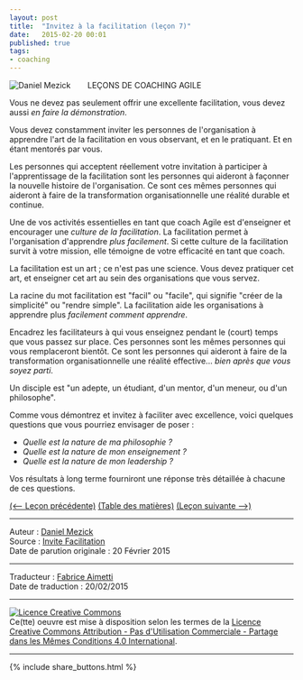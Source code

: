 ```yaml
---
layout: post
title:  "Invitez à la facilitation (leçon 7)"
date:   2015-02-20 00:01
published: true
tags:
- coaching
---
```


<div align="left" style="float:left; padding-right:30px" >
  <img title="Daniel Mezick" src="{{ site.url }}assets/daniel_mezick/daniel-mezick-001.png" />
</div>
LEÇONS DE COACHING AGILE

Vous ne devez pas seulement offrir une excellente facilitation, vous devez aussi _en faire la démonstration_.

Vous devez constamment inviter les personnes de l'organisation à apprendre l'art de la facilitation en vous observant, et en le pratiquant. Et en étant mentorés par vous.

Les personnes qui acceptent réellement votre invitation à participer à l'apprentissage de la facilitation sont les personnes qui aideront à façonner la nouvelle histoire de l'organisation. Ce sont ces mêmes personnes qui aideront à faire de la transformation organisationnelle une réalité durable et continue.

Une de vos activités essentielles en tant que coach Agile est d'enseigner et encourager une _culture de la facilitation_. La facilitation permet à l'organisation d'apprendre _plus facilement_. Si cette culture de la facilitation survit à votre mission, elle témoigne de votre efficacité en tant que coach.

La facilitation est un art ; ce n'est pas une science. Vous devez pratiquer cet art, et enseigner cet art au sein des organisations que vous servez.

La racine du mot facilitation est "facil" ou "facile", qui signifie "créer de la simplicité" ou "rendre simple". La facilitation aide les organisations à apprendre plus _facilement comment apprendre_.

Encadrez les facilitateurs à qui vous enseignez pendant le (court) temps que vous passez sur place. Ces personnes sont les mêmes personnes qui vous remplaceront bientôt. Ce sont les personnes qui aideront à faire de la transformation organisationnelle une réalité effective... _bien après que vous soyez parti_.

Un disciple est "un adepte, un étudiant, d'un mentor, d'un meneur, ou d'un philosophe".

Comme vous démontrez et invitez à faciliter avec excellence, voici quelques questions que vous pourriez envisager de poser :

* _Quelle est la nature de ma philosophie ?_
* _Quelle est la nature de mon enseignement ?_
* _Quelle est la nature de mon leadership ?_


Vos résultats à long terme fourniront une réponse très détaillée à chacune de ces questions.


[(<-- Leçon précédente)](http://www.les-traducteurs-agiles.org/2015/02/19/votre-style-autoritaire-tue-l-auto-organisation-lecon-6.html) [(Table des matières)](http://www.les-traducteurs-agiles.org/2015/02/15/lecons-de-coaching.html) [(Leçon suivante -->)](http://www.les-traducteurs-agiles.org/2015/02/22/les-pratiques-changent-pas-les-principes-lecon-8.html)  

---
Auteur : [Daniel Mezick](https://twitter.com/DanielMezick)  
Source : [Invite Facilitation](http://newtechusa.net/agile/invite-facilitation/)  
Date de parution originale : 20 Février 2015  

---
Traducteur : [Fabrice Aimetti](http://www.fabrice-aimetti.fr/)  
Date de traduction : 20/02/2015  

---

<a rel="license" href="http://creativecommons.org/licenses/by-nc-sa/4.0/"><img alt="Licence Creative Commons" style="border-width:0" src="http://i.creativecommons.org/l/by-nc-sa/4.0/88x31.png" /></a><br />Ce(tte) oeuvre est mise à disposition selon les termes de la <a rel="license" href="http://creativecommons.org/licenses/by-nc-sa/4.0/">Licence Creative Commons Attribution - Pas d'Utilisation Commerciale - Partage dans les Mêmes Conditions 4.0 International</a>.

---

{% include share_buttons.html %}
